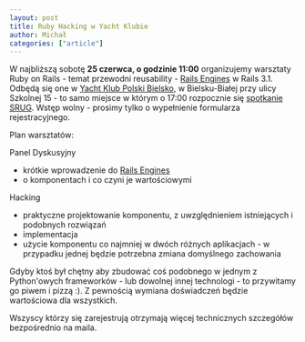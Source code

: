 ```yaml
---
layout: post
title: Ruby Hacking w Yacht Klubie
author: Michał
categories: ["article"]
---
```


W najbliższą sobotę **25 czerwca, o godzinie 11:00** organizujemy
warsztaty Ruby on Rails - temat przewodni reusability - [Rails
Engines](http://edgeapi.rubyonrails.org/classes/Rails/Engine.html) w
Rails 3.1. Odbędą się one w [Yacht Klub Polski
Bielsko](http://www.ykpb.pl/), w Bielsku-Białej przy ulicy Szkolnej 15 -
to samo miejsce w którym o 17:00 rozpocznie się [spotkanie
SRUG](https://srug.pl/article/2011/06/19/spotkanie-czerwcowe-w-bielsku.html).
Wstęp wolny - prosimy tylko o wypełnienie formularza rejestracyjnego.

Plan warsztatów:

Panel Dyskusyjny

-   krótkie wprowadzenie do [Rails
    Engines](https://edgeapi.rubyonrails.org/classes/Rails/Engine.html)
-   o komponentach i co czyni je wartościowymi

Hacking

-   praktyczne projektowanie komponentu, z uwzględnieniem istniejących i
    podobnych rozwiązań
-   implementacja
-   użycie komponentu co najmniej w dwóch różnych aplikacjach - w
    przypadku jednej będzie potrzebna zmiana domyślnego zachowania

Gdyby ktoś był chętny aby zbudować coś podobnego w jednym z Python'owych
frameworków - lub dowolnej innej technologi - to przywitamy go piwem i
pizzą :). Z pewnością wymiana doświadczeń będzie wartościowa dla
wszystkich.

Wszyscy którzy się zarejestrują otrzymają więcej technicznych szczegółów
bezpośrednio na maila.
